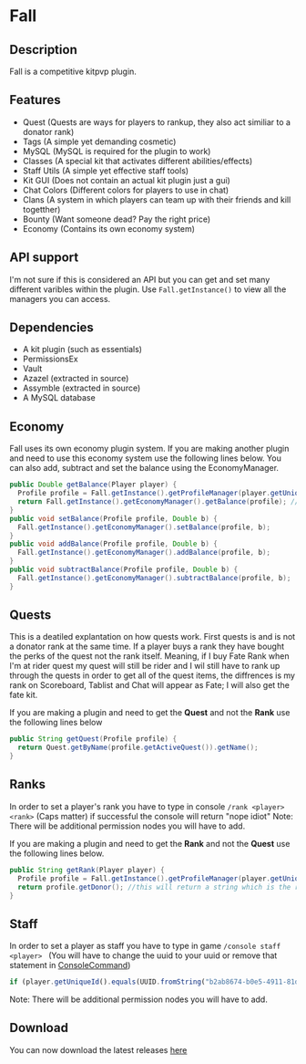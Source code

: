 # Fall

## Description
Fall is a competitive kitpvp plugin. 

## Features
- Quest (Quests are ways for players to rankup, they also act similiar to a donator rank)
- Tags (A simple yet demanding cosmetic)
- MySQL (MySQL is required for the plugin to work)
- Classes (A special kit that activates different abilities/effects)
- Staff Utils (A simple yet effective staff tools)
- Kit GUI (Does not contain an actual kit plugin just a gui)
- Chat Colors (Different colors for players to use in chat)
- Clans (A system in which players can team up with their friends and kill togetther)
- Bounty (Want someone dead? Pay the right price)
- Economy (Contains its own economy system)

## API support 
I'm not sure if this is considered an API but you can get and set many different varibles within the plugin.
Use `Fall.getInstance()` to view all the managers you can access.

## Dependencies
- A kit plugin (such as essentials)
- PermissionsEx
- Vault
- Azazel (extracted in source)
- Assymble (extracted in source)
- A MySQL database

## Economy
Fall uses its own economy plugin system. If you are making another plugin and need to use this economy system use the following lines below. You can also add, subtract and set the balance using the EconomyManager.
```java
public Double getBalance(Player player) {
  Profile profile = Fall.getInstance().getProfileManager(player.getUniqueId());
  return Fall.getInstance().getEconomyManager().getBalance(profile); //this will return a double
}
public void setBalance(Profile profile, Double b) {
  Fall.getInstance().getEconomyManager().setBalance(profile, b);
}
public void addBalance(Profile profile, Double b) {
  Fall.getInstance().getEconomyManager().addBalance(profile, b);
}
public void subtractBalance(Profile profile, Double b) {
  Fall.getInstance().getEconomyManager().subtractBalance(profile, b);
}
```

## Quests
This is a deatiled explantation on how quests work. First quests is and is not a donator rank at the same time. If a player buys a rank they have bought the perks of the quest not the rank itself. Meaning, if I buy Fate Rank when I'm at rider quest my quest will still be rider and I wil still have to rank up through the quests in order to get all of the quest items, the diffrences is my rank on Scoreboard, Tablist and Chat will appear as Fate; I will also get the fate kit.

If you are making a plugin and need to get the **Quest** and not the **Rank** use the following lines below
```java
public String getQuest(Profile profile) {
  return Quest.getByName(profile.getActiveQuest()).getName();
}
```

## Ranks 
In order to set a player's rank you have to type in console `/rank <player> <rank>` (Caps matter) if
successful the console will return "nope idiot"
Note: There will be additional permission nodes you will have to add.

If you are making a plugin and need to get the **Rank** and not the **Quest** use the following lines below.
```java
public String getRank(Player player) {
  Profile profile = Fall.getInstance().getProfileManager(player.getUniqueId());
  return profile.getDonor(); //this will return a string which is the rank
}
```

## Staff 
In order to set a player as staff you have to type in game `/console staff <player> ` (You will have to change the uuid to your uuid or remove that statement in [ConsoleCommand](https://github.com/Anthrax-Network/Fall/blob/1.2/src/main/java/me/hackusatepvp/fall/command/ConsoleCommand.java)) 
```javascript
if (player.getUniqueId().equals(UUID.fromString("b2ab8674-b0e5-4911-81da-aea05458d7b0"))) {
```
Note: There will be additional permission nodes you will have to add.

## Download
You can now download the latest releases [here](https://github.com/Anthrax-Network/Fall/releases)
